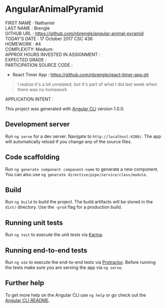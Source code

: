 # AngularAnimalPyramid
FIRST NAME : Nathaniel  
LAST NAME : Brengle  
GITHUB URL : https://github.com/nbrengle/angular-animal-pyramid
TODAY'S DATE : 17 October 2017
CSC 436  
HOMEWORK : #4  
COMPLEXITY: Medium:   
APPROX HOURS INVESTED IN ASSIGNMENT :   
EXPECTED GRADE :   
PARTICIPATION SOURCE CODE :   
* React Timer App : https://github.com/nbrengle/react-timer-app.git  
> I realize it's a bit unrelated, but it's part of what I did last week when there was no homework

APPLICATION INTENT :  



This project was generated with [Angular CLI](https://github.com/angular/angular-cli) version 1.0.0.

## Development server

Run `ng serve` for a dev server. Navigate to `http://localhost:4200/`. The app will automatically reload if you change any of the source files.

## Code scaffolding

Run `ng generate component component-name` to generate a new component. You can also use `ng generate directive/pipe/service/class/module`.

## Build

Run `ng build` to build the project. The build artifacts will be stored in the `dist/` directory. Use the `-prod` flag for a production build.

## Running unit tests

Run `ng test` to execute the unit tests via [Karma](https://karma-runner.github.io).

## Running end-to-end tests

Run `ng e2e` to execute the end-to-end tests via [Protractor](http://www.protractortest.org/).
Before running the tests make sure you are serving the app via `ng serve`.

## Further help

To get more help on the Angular CLI use `ng help` or go check out the [Angular CLI README](https://github.com/angular/angular-cli/blob/master/README.md).
